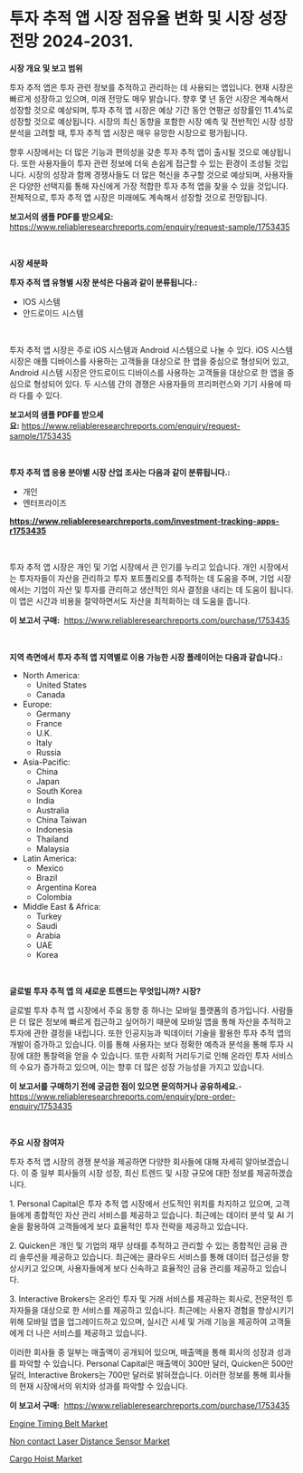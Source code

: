 <p><h1>투자 추적 앱 시장 점유율 변화 및 시장 성장 전망 2024-2031.</h1></p><p><strong>시장 개요 및 보고 범위</strong></p>
<p><p>투자 추적 앱은 투자 관련 정보를 추적하고 관리하는 데 사용되는 앱입니다. 현재 시장은 빠르게 성장하고 있으며, 미래 전망도 매우 밝습니다. 향후 몇 년 동안 시장은 계속해서 성장할 것으로 예상되며, 투자 추적 앱 시장은 예상 기간 동안 연평균 성장률인 11.4%로 성장할 것으로 예상됩니다. 시장의 최신 동향을 포함한 시장 예측 및 전반적인 시장 성장 분석을 고려할 때, 투자 추적 앱 시장은 매우 유망한 시장으로 평가됩니다. </p><p>향후 시장에서는 더 많은 기능과 편의성을 갖춘 투자 추적 앱이 출시될 것으로 예상됩니다. 또한 사용자들이 투자 관련 정보에 더욱 손쉽게 접근할 수 있는 환경이 조성될 것입니다. 시장의 성장과 함께 경쟁사들도 더 많은 혁신을 추구할 것으로 예상되며, 사용자들은 다양한 선택지를 통해 자신에게 가장 적합한 투자 추적 앱을 찾을 수 있을 것입니다. 전체적으로, 투자 추적 앱 시장은 미래에도 계속해서 성장할 것으로 전망됩니다.</p></p>
<p><strong>보고서의 샘플 PDF를 받으세요:</strong> <a href="https://www.reliableresearchreports.com/enquiry/request-sample/1753435">https://www.reliableresearchreports.com/enquiry/request-sample/1753435</a></p>
<p>&nbsp;</p>
<p><strong>시장 세분화</strong></p>
<p><strong>투자 추적 앱 유형별 시장 분석은 다음과 같이 분류됩니다.:</strong></p>
<p><ul><li>IOS 시스템</li><li>안드로이드 시스템</li></ul></p>
<p>&nbsp;</p>
<p><p>투자 추적 앱 시장은 주로 iOS 시스템과 Android 시스템으로 나눌 수 있다. iOS 시스템 시장은 애플 디바이스를 사용하는 고객들을 대상으로 한 앱을 중심으로 형성되어 있고, Android 시스템 시장은 안드로이드 디바이스를 사용하는 고객들을 대상으로 한 앱을 중심으로 형성되어 있다. 두 시스템 간의 경쟁은 사용자들의 프리퍼런스와 기기 사용에 따라 다를 수 있다.</p></p>
<p><strong>보고서의 샘플 PDF를 받으세요:</strong>&nbsp;<a href="https://www.reliableresearchreports.com/enquiry/request-sample/1753435">https://www.reliableresearchreports.com/enquiry/request-sample/1753435</a></p>
<p>&nbsp;</p>
<p><strong> 투자 추적 앱 응용 분야별 시장 산업 조사는 다음과 같이 분류됩니다.:</strong></p>
<p><ul><li>개인</li><li>엔터프라이즈</li></ul></p>
<p><strong><a href="https://www.reliableresearchreports.com/investment-tracking-apps-r1753435">https://www.reliableresearchreports.com/investment-tracking-apps-r1753435</a></strong></p>
<p>&nbsp;</p>
<p><p>투자 추적 앱 시장은 개인 및 기업 시장에서 큰 인기를 누리고 있습니다. 개인 시장에서는 투자자들이 자산을 관리하고 투자 포트폴리오를 추적하는 데 도움을 주며, 기업 시장에서는 기업이 자산 및 투자를 관리하고 생산적인 의사 결정을 내리는 데 도움이 됩니다. 이 앱은 시간과 비용을 절약하면서도 자산을 최적화하는 데 도움을 줍니다.</p></p>
<p><strong>이 보고서 구매:</strong>&nbsp; <a href="https://www.reliableresearchreports.com/purchase/1753435">https://www.reliableresearchreports.com/purchase/1753435</a></p>
<p>&nbsp;</p>
<p><strong>지역 측면에서 투자 추적 앱 지역별로 이용 가능한 시장 플레이어는 다음과 같습니다.:</strong></p>
<p><ul>
    <li>
        North America:
        <ul>
            <li>United States</li>
            <li>Canada</li>
        </ul>
    </li>
    <li>
        Europe:
        <ul>
            <li>Germany</li>
            <li>France</li>
            <li>U.K.</li>
            <li>Italy</li>
            <li>Russia</li>
        </ul>
    </li>
    <li>
        Asia-Pacific:
        <ul>
            <li>China</li>
            <li>Japan</li>
            <li>South Korea</li>
            <li>India</li>
            <li>Australia</li>
            <li>China Taiwan</li>
            <li>Indonesia</li>
            <li>Thailand</li>
            <li>Malaysia</li>
        </ul>
    </li>
    <li>
        Latin America:
        <ul>
            <li>Mexico</li>
            <li>Brazil</li>
            <li>Argentina Korea</li>
            <li>Colombia</li>
        </ul>
    </li>
    <li>
        Middle East & Africa:
        <ul>
            <li>Turkey</li>
            <li>Saudi</li>
            <li>Arabia</li>
            <li>UAE</li>
            <li>Korea</li>
        </ul>
    </li>
    </ul></p>
<p>&nbsp;</p>
<p><strong>글로벌 투자 추적 앱 의 새로운 트렌드는 무엇입니까? 시장?</strong></p>
<p><p>글로벌 투자 추적 앱 시장에서 주요 동향 중 하나는 모바일 플랫폼의 증가입니다. 사람들은 더 많은 정보에 빠르게 접근하고 싶어하기 때문에 모바일 앱을 통해 자산을 추적하고 투자에 관한 결정을 내립니다. 또한 인공지능과 빅데이터 기술을 활용한 투자 추적 앱의 개발이 증가하고 있습니다. 이를 통해 사용자는 보다 정확한 예측과 분석을 통해 투자 시장에 대한 통찰력을 얻을 수 있습니다. 또한 사회적 거리두기로 인해 온라인 투자 서비스의 수요가 증가하고 있으며, 이는 향후 더 많은 성장 가능성을 가지고 있습니다.</p></p>
<p><strong>이 보고서를 구매하기 전에 궁금한 점이 있으면 문의하거나 공유하세요.</strong>- <a href="https://www.reliableresearchreports.com/enquiry/pre-order-enquiry/1753435">https://www.reliableresearchreports.com/enquiry/pre-order-enquiry/1753435</a></p>
<p>&nbsp;</p>
<p><strong>주요 시장 참여자</strong></p>
<p><p>투자 추적 앱 시장의 경쟁 분석을 제공하면 다양한 회사들에 대해 자세히 알아보겠습니다. 이 중 일부 회사들의 시장 성장, 최신 트렌드 및 시장 규모에 대한 정보를 제공하겠습니다.</p><p>1. Personal Capital은 투자 추적 앱 시장에서 선도적인 위치를 차지하고 있으며, 고객들에게 종합적인 자산 관리 서비스를 제공하고 있습니다. 최근에는 데이터 분석 및 AI 기술을 활용하여 고객들에게 보다 효율적인 투자 전략을 제공하고 있습니다.</p><p>2. Quicken은 개인 및 기업의 재무 상태를 추적하고 관리할 수 있는 종합적인 금융 관리 솔루션을 제공하고 있습니다. 최근에는 클라우드 서비스를 통해 데이터 접근성을 향상시키고 있으며, 사용자들에게 보다 신속하고 효율적인 금융 관리를 제공하고 있습니다.</p><p>3. Interactive Brokers는 온라인 투자 및 거래 서비스를 제공하는 회사로, 전문적인 투자자들을 대상으로 한 서비스를 제공하고 있습니다. 최근에는 사용자 경험을 향상시키기 위해 모바일 앱을 업그레이드하고 있으며, 실시간 시세 및 거래 기능을 제공하여 고객들에게 더 나은 서비스를 제공하고 있습니다.</p><p>이러한 회사들 중 일부는 매출액이 공개되어 있으며, 매출액을 통해 회사의 성장과 성과를 파악할 수 있습니다. Personal Capital은 매출액이 300만 달러, Quicken은 500만 달러, Interactive Brokers는 700만 달러로 밝혀졌습니다. 이러한 정보를 통해 회사들의 현재 시장에서의 위치와 성과를 파악할 수 있습니다.</p></p>
<p><strong>이 보고서 구매:</strong>&nbsp;&nbsp;<a href="https://www.reliableresearchreports.com/purchase/1753435">https://www.reliableresearchreports.com/purchase/1753435</a></p>
<p><p><a href="https://github.com/lataunyatinikmelvin59ilbd0dv/Market-Research-Report-List-2/blob/main/engine-timing-belt-market.md">Engine Timing Belt Market</a></p><p><a href="https://meowing-lemming-dd3.notion.site/Non-contact-Laser-Distance-Sensor-Market-Size-Market-Outlook-and-Market-Forecast-2024-to-2031-85046f3fb5d84ec592b7e3c463120d9a">Non contact Laser Distance Sensor Market</a></p><p><a href="https://github.com/pgtimber/Market-Research-Report-List-2/blob/main/cargo-hoist-market.md">Cargo Hoist Market</a></p></p>